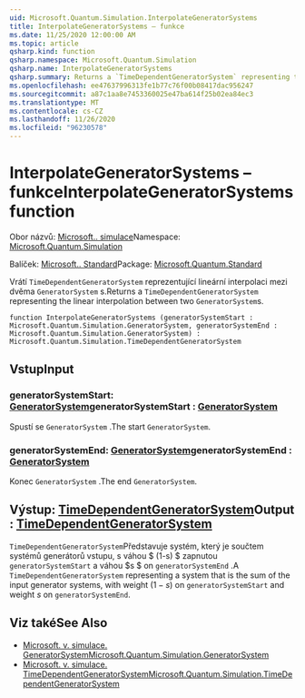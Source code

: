 ```yaml
---
uid: Microsoft.Quantum.Simulation.InterpolateGeneratorSystems
title: InterpolateGeneratorSystems – funkce
ms.date: 11/25/2020 12:00:00 AM
ms.topic: article
qsharp.kind: function
qsharp.namespace: Microsoft.Quantum.Simulation
qsharp.name: InterpolateGeneratorSystems
qsharp.summary: Returns a `TimeDependentGeneratorSystem` representing the linear interpolation between two `GeneratorSystem`s.
ms.openlocfilehash: ee47637996313fe1b77c76f00b08417dac956247
ms.sourcegitcommit: a87c1aa8e7453360025e47ba614f25b02ea84ec3
ms.translationtype: MT
ms.contentlocale: cs-CZ
ms.lasthandoff: 11/26/2020
ms.locfileid: "96230578"
---
```

# <a name="interpolategeneratorsystems-function"></a><span data-ttu-id="aed19-102">InterpolateGeneratorSystems – funkce</span><span class="sxs-lookup"><span data-stu-id="aed19-102">InterpolateGeneratorSystems function</span></span>

<span data-ttu-id="aed19-103">Obor názvů: [Microsoft.. simulace](xref:Microsoft.Quantum.Simulation)</span><span class="sxs-lookup"><span data-stu-id="aed19-103">Namespace: [Microsoft.Quantum.Simulation](xref:Microsoft.Quantum.Simulation)</span></span>

<span data-ttu-id="aed19-104">Balíček: [Microsoft.. Standard](https://nuget.org/packages/Microsoft.Quantum.Standard)</span><span class="sxs-lookup"><span data-stu-id="aed19-104">Package: [Microsoft.Quantum.Standard](https://nuget.org/packages/Microsoft.Quantum.Standard)</span></span>


<span data-ttu-id="aed19-105">Vrátí `TimeDependentGeneratorSystem` reprezentující lineární interpolaci mezi dvěma `GeneratorSystem` s.</span><span class="sxs-lookup"><span data-stu-id="aed19-105">Returns a `TimeDependentGeneratorSystem` representing the linear interpolation between two `GeneratorSystem`s.</span></span>

```qsharp
function InterpolateGeneratorSystems (generatorSystemStart : Microsoft.Quantum.Simulation.GeneratorSystem, generatorSystemEnd : Microsoft.Quantum.Simulation.GeneratorSystem) : Microsoft.Quantum.Simulation.TimeDependentGeneratorSystem
```


## <a name="input"></a><span data-ttu-id="aed19-106">Vstup</span><span class="sxs-lookup"><span data-stu-id="aed19-106">Input</span></span>

### <a name="generatorsystemstart--generatorsystem"></a><span data-ttu-id="aed19-107">generatorSystemStart: [GeneratorSystem](xref:Microsoft.Quantum.Simulation.GeneratorSystem)</span><span class="sxs-lookup"><span data-stu-id="aed19-107">generatorSystemStart : [GeneratorSystem](xref:Microsoft.Quantum.Simulation.GeneratorSystem)</span></span>

<span data-ttu-id="aed19-108">Spustí se `GeneratorSystem` .</span><span class="sxs-lookup"><span data-stu-id="aed19-108">The start `GeneratorSystem`.</span></span>


### <a name="generatorsystemend--generatorsystem"></a><span data-ttu-id="aed19-109">generatorSystemEnd: [GeneratorSystem](xref:Microsoft.Quantum.Simulation.GeneratorSystem)</span><span class="sxs-lookup"><span data-stu-id="aed19-109">generatorSystemEnd : [GeneratorSystem](xref:Microsoft.Quantum.Simulation.GeneratorSystem)</span></span>

<span data-ttu-id="aed19-110">Konec `GeneratorSystem` .</span><span class="sxs-lookup"><span data-stu-id="aed19-110">The end `GeneratorSystem`.</span></span>



## <a name="output--timedependentgeneratorsystem"></a><span data-ttu-id="aed19-111">Výstup: [TimeDependentGeneratorSystem](xref:Microsoft.Quantum.Simulation.TimeDependentGeneratorSystem)</span><span class="sxs-lookup"><span data-stu-id="aed19-111">Output : [TimeDependentGeneratorSystem](xref:Microsoft.Quantum.Simulation.TimeDependentGeneratorSystem)</span></span>

<span data-ttu-id="aed19-112">`TimeDependentGeneratorSystem`Představuje systém, který je součtem systémů generátorů vstupu, s váhou $ (1-s) $ zapnutou `generatorSystemStart` a váhou $s $ on `generatorSystemEnd` .</span><span class="sxs-lookup"><span data-stu-id="aed19-112">A `TimeDependentGeneratorSystem` representing a system that is the sum of the input generator systems, with weight $(1-s)$ on `generatorSystemStart` and weight $s$ on `generatorSystemEnd`.</span></span>

## <a name="see-also"></a><span data-ttu-id="aed19-113">Viz také</span><span class="sxs-lookup"><span data-stu-id="aed19-113">See Also</span></span>

- [<span data-ttu-id="aed19-114">Microsoft. v. simulace. GeneratorSystem</span><span class="sxs-lookup"><span data-stu-id="aed19-114">Microsoft.Quantum.Simulation.GeneratorSystem</span></span>](xref:Microsoft.Quantum.Simulation.GeneratorSystem)
- [<span data-ttu-id="aed19-115">Microsoft. v. simulace. TimeDependentGeneratorSystem</span><span class="sxs-lookup"><span data-stu-id="aed19-115">Microsoft.Quantum.Simulation.TimeDependentGeneratorSystem</span></span>](xref:Microsoft.Quantum.Simulation.TimeDependentGeneratorSystem)